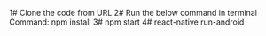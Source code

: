 1# Clone the code from URL
2# Run the below command in terminal 
   Command: npm install
3# npm start
4# react-native run-android
     

